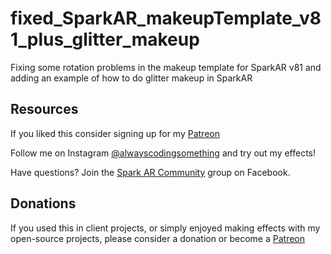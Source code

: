 # fixed_SparkAR_makeupTemplate_v81_plus_glitter_makeup
Fixing some rotation problems in the makeup template
for SparkAR v81 and adding an example of how to do glitter makeup in SparkAR


## Resources

If you liked this consider signing up for my [Patreon](https://www.patreon.com/user?u=20402687)

Follow me on Instagram [@alwayscodingsomething](https://instagram.com/alwayscodingsomething) and try out my effects!

Have questions? Join the [Spark AR Community](https://www.facebook.com/groups/SparkARcommunity/) group on Facebook.


## Donations

If you used this in client projects, or simply enjoyed making effects with my open-source projects, please consider a donation or become a [Patreon](https://www.patreon.com/user?u=20402687)
